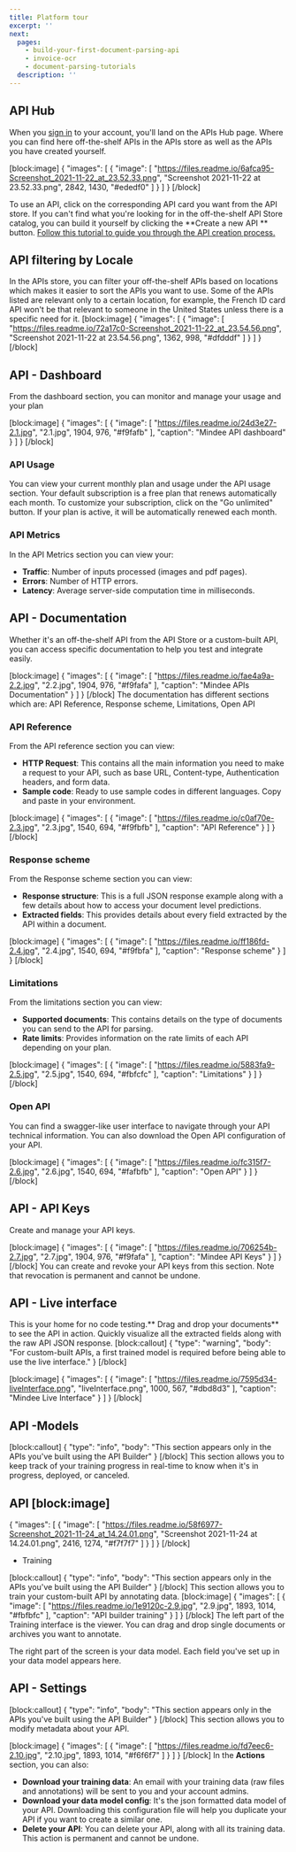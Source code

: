 ```yaml
---
title: Platform tour
excerpt: ''
next:
  pages:
    - build-your-first-document-parsing-api
    - invoice-ocr
    - document-parsing-tutorials
  description: ''
---
```

## API Hub

When you [sign in](https://platform.mindee.com) to your account, you'll land on the APIs Hub page. Where you can find here off-the-shelf APIs in the APIs store as well as the APIs you have created yourself.


[block:image]
{
  "images": [
    {
      "image": [
        "https://files.readme.io/6afca95-Screenshot_2021-11-22_at_23.52.33.png",
        "Screenshot 2021-11-22 at 23.52.33.png",
        2842,
        1430,
        "#ededf0"
      ]
    }
  ]
}
[/block]

To use an API, click on the corresponding API card you want from the API store. If you can't find what you're looking for in the off-the-shelf API Store catalog, you can build it yourself by clicking the **Create a new API ** button. [Follow this tutorial to guide you through the API creation process.](https://developers.mindee.com/docs/build-your-first-document-parsing-api)


## API filtering by Locale

In the APIs store, you can filter your off-the-shelf APIs based on locations which makes it easier to sort the APIs you want to use. 
Some of the APIs listed are relevant only to a certain location, for example,  the French ID card API won't be that relevant to someone in the United States unless there is a specific need for it. 
[block:image]
{
  "images": [
    {
      "image": [
        "https://files.readme.io/72a17c0-Screenshot_2021-11-22_at_23.54.56.png",
        "Screenshot 2021-11-22 at 23.54.56.png",
        1362,
        998,
        "#dfdddf"
      ]
    }
  ]
}
[/block]
## API - Dashboard
 
From the dashboard section, you can monitor and manage your usage and your plan


[block:image]
{
  "images": [
    {
      "image": [
        "https://files.readme.io/24d3e27-2.1.jpg",
        "2.1.jpg",
        1904,
        976,
        "#f9fafb"
      ],
      "caption": "Mindee API dashboard"
    }
  ]
}
[/block]

### API Usage

You can view your current monthly plan and usage under the API usage section. Your default subscription is a free plan that renews automatically each month. To customize your subscription, click on the "Go unlimited" button. If your plan is active, it will be automatically renewed each month.


### API Metrics
In the API Metrics section you can view your:

- **Traffic**: Number of inputs processed (images and pdf pages).
- **Errors**: Number of HTTP errors.
- **Latency**: Average server-side computation time in milliseconds.



## API - Documentation

Whether it's an off-the-shelf API from the API Store or a custom-built API, you can access specific documentation to help you test and integrate easily.


[block:image]
{
  "images": [
    {
      "image": [
        "https://files.readme.io/fae4a9a-2.2.jpg",
        "2.2.jpg",
        1904,
        976,
        "#f9fafa"
      ],
      "caption": "Mindee APIs Documentation"
    }
  ]
}
[/block]
The documentation has different sections which are: API Reference, Response scheme, Limitations, Open API




### API Reference

From the API reference section you can view: 
- **HTTP Request**: This contains all the main information you need to make a request to your API, such as base URL, Content-type, Authentication headers, and form data.
- **Sample code**: Ready to use sample codes in different languages. Copy and paste in your environment.



[block:image]
{
  "images": [
    {
      "image": [
        "https://files.readme.io/c0af70e-2.3.jpg",
        "2.3.jpg",
        1540,
        694,
        "#f9fbfb"
      ],
      "caption": "API Reference"
    }
  ]
}
[/block]


### Response scheme

From the Response scheme section you can view: 
- **Response structure**: This is a full JSON response example along with a few details about how to access your document level predictions.
- **Extracted fields**: This provides details about every field extracted by the API within a document.

[block:image]
{
  "images": [
    {
      "image": [
        "https://files.readme.io/ff186fd-2.4.jpg",
        "2.4.jpg",
        1540,
        694,
        "#f9fbfa"
      ],
      "caption": "Response scheme"
    }
  ]
}
[/block]




### Limitations

From the limitations section you can view: 
- **Supported documents**: This contains details on the type of documents you can send to the API for parsing.
- **Rate limits**: Provides information on the rate limits of each API depending on your plan.


[block:image]
{
  "images": [
    {
      "image": [
        "https://files.readme.io/5883fa9-2.5.jpg",
        "2.5.jpg",
        1540,
        694,
        "#fbfcfc"
      ],
      "caption": "Limitations"
    }
  ]
}
[/block]



### Open API

You can find a swagger-like user interface to navigate through your API technical information. You can also download the Open API configuration of your API.

[block:image]
{
  "images": [
    {
      "image": [
        "https://files.readme.io/fc315f7-2.6.jpg",
        "2.6.jpg",
        1540,
        694,
        "#fafbfb"
      ],
      "caption": "Open API"
    }
  ]
}
[/block]



## API -  API Keys

Create and manage your API keys. 


[block:image]
{
  "images": [
    {
      "image": [
        "https://files.readme.io/706254b-2.7.jpg",
        "2.7.jpg",
        1904,
        976,
        "#f9fafa"
      ],
      "caption": "Mindee API Keys"
    }
  ]
}
[/block]
You can create and revoke your API keys from this section. Note that revocation is permanent and cannot be undone.



## API - Live interface

This is your home for no code testing.** Drag and drop your documents** to see the API in action. Quickly visualize all the extracted fields along with the raw API JSON response.
[block:callout]
{
  "type": "warning",
  "body": "For custom-built APIs, a first trained model is required before being able to use the live interface."
}
[/block]

[block:image]
{
  "images": [
    {
      "image": [
        "https://files.readme.io/7595d34-liveInterface.png",
        "liveInterface.png",
        1000,
        567,
        "#dbd8d3"
      ],
      "caption": "Mindee Live Interface"
    }
  ]
}
[/block]
## API -Models
[block:callout]
{
  "type": "info",
  "body": "This section appears only in the APIs you've built using the API Builder"
}
[/block]
This section allows you to keep track of your training progress in real-time to know when it's in progress, deployed, or canceled. 
## API [block:image]
{
  "images": [
    {
      "image": [
        "https://files.readme.io/58f6977-Screenshot_2021-11-24_at_14.24.01.png",
        "Screenshot 2021-11-24 at 14.24.01.png",
        2416,
        1274,
        "#f7f7f7"
      ]
    }
  ]
}
[/block]
- Training


[block:callout]
{
  "type": "info",
  "body": "This section appears only in the APIs you've built using the API Builder"
}
[/block]
This section allows you to train your custom-built API by annotating data.
[block:image]
{
  "images": [
    {
      "image": [
        "https://files.readme.io/1e9120c-2.9.jpg",
        "2.9.jpg",
        1893,
        1014,
        "#fbfbfc"
      ],
      "caption": "API builder training"
    }
  ]
}
[/block]
The left part of the Training interface is the viewer. You can drag and drop single documents or archives you want to annotate. 

The right part of the screen is your data model. Each field you've set up in your data model appears here.


## API - Settings

[block:callout]
{
  "type": "info",
  "body": "This section appears only in the APIs you've built using the API Builder"
}
[/block]
This section allows you to modify metadata about your API. 

[block:image]
{
  "images": [
    {
      "image": [
        "https://files.readme.io/fd7eec6-2.10.jpg",
        "2.10.jpg",
        1893,
        1014,
        "#f6f6f7"
      ]
    }
  ]
}
[/block]
In the **Actions** section, you can also:

- **Download your training data**: An email with your training data (raw files and annotations) will be sent to you and your account admins.
- **Download your data model config**: It's the json formatted data model of your API. Downloading this configuration file will help you duplicate your API if you want to create a similar one.
- **Delete your API**: You can delete your API, along with all its training data. This action is permanent and cannot be undone.
